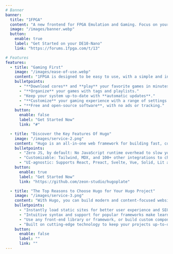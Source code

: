 ```yaml
---
# Banner
banner:
  title: "1FPGA"
  content: "A new frontend for FPGA Emulation and Gaming. Focus on your games, not on your hardware."
  image: "/images/banner.webp"
  button:
    enable: true
    label: "Get Started on your DE10-Nano"
    link: "https://forums.1fpga.com/t/13"

# Features
features:
  - title: "Gaming First"
    image: "/images/ease-of-use.webp"
    content: "1FPGA is designed to be easy to use, with a simple and intuitive interface that puts your game (and your gaming) first."
    bulletpoints:
      - "**Download cores** and **play** your favorite games in minutes."
      - "**Organize** your games with tags and playlists."
      - "Keep your system up-to-date with **automatic updates**."
      - "**Customize** your gaming experience with a range of settings and options."
      - "**Free and open-source software**, with no ads or tracking."
    button:
      enable: false
      label: "Get Started Now"
      link: "#"

  - title: "Discover the Key Features Of Hugo"
    image: "/images/service-2.png"
    content: "Hugo is an all-in-one web framework for building fast, content-focused websites. It offers a range of exciting features for developers and website creators. Some of the key features are:"
    bulletpoints:
      - "Zero JS, by default: No JavaScript runtime overhead to slow you down."
      - "Customizable: Tailwind, MDX, and 100+ other integrations to choose from."
      - "UI-agnostic: Supports React, Preact, Svelte, Vue, Solid, Lit and more."
    button:
      enable: true
      label: "Get Started Now"
      link: "https://github.com/zeon-studio/hugoplate"

  - title: "The Top Reasons to Choose Hugo for Your Hugo Project"
    image: "/images/service-3.png"
    content: "With Hugo, you can build modern and content-focused websites without sacrificing performance or ease of use."
    bulletpoints:
      - "Instantly load static sites for better user experience and SEO."
      - "Intuitive syntax and support for popular frameworks make learning and using Hugo a breeze."
      - "Use any front-end library or framework, or build custom components, for any project size."
      - "Built on cutting-edge technology to keep your projects up-to-date with the latest web standards."
    button:
      enable: false
      label: ""
      link: ""
---
```

